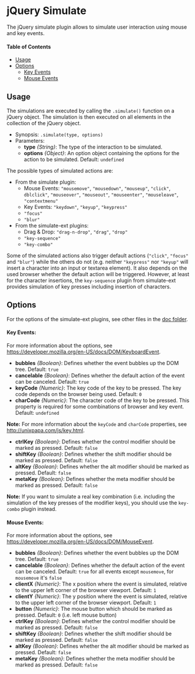 jQuery Simulate
===============

The jQuery simulate plugin allows to simulate user interaction using mouse and key events.

#### Table of Contents ####
- [Usage](#usage)
- [Options](#options)
	- [Key Events](#key-events)
	- [Mouse Events](#mouse-events)

Usage
-----
The simulations are executed by calling the `.simulate()` function on a jQuery object. The simulation
is then executed on all elements in the collection of the jQuery object.

- Synopsis: `.simulate(type, options)`
- Parameters:
	* __type__ _{String}_: The type of the interaction to be simulated.
	* __options__ _{Object}_: An option object containing the options for the action to be simulated.
		Default: `undefined`

The possible types of simulated actions are:

- From the simulate plugin:
	- Mouse Events: `"mousemove"`, `"mousedown"`, `"mouseup"`, `"click"`, `dblclick"`,
		`"mouseover"`, `"mouseout"`, `"mouseenter"`, `"mouseleave"`, `"contextmenu"`
	- Key Events: `"keydown"`, `"keyup"`, `"keypress"`
	- `"focus"`
	- `"blur"`
- From the simulate-ext plugins:
	- Drag & Drop: `"drag-n-drop"`, `"drag"`, `"drop"`
	- `"key-sequence"`
	- `"key-combo"`

Some of the simulated actions also trigger default actions (`"click"`, `"focus"` and `"blur"`) while
the others do not (e.g. neither `"keypress"` nor `"keyup"` will insert a character into an input or
textarea element). It also depends on the used browser whether the default action will be triggered.
However, at least for the character insertions, the `key-sequence` plugin from simulate-ext provides
simulation of key presses including insertion of characters. 

Options
-------
For the options of the simulate-ext plugins, see other files in the [doc folder](https://github.com/j-ulrich/jquery-simulate-ext/tree/master/doc).

#### Key Events: ####
For more information about the options, see https://developer.mozilla.org/en-US/docs/DOM/KeyboardEvent.
* __bubbles__ _{Boolean}_: Defines whether the event bubbles up the DOM tree. Default: `true`
* __cancelable__ _{Boolean}_: Defines whether the default action of the event can be canceled. Default: `true`
* __keyCode__ _{Numeric}_: The key code of the key to be pressed. The key code depends on the browser
	being used. Default: `0`
* __charCode__ _{Numeric}_: The character code of the key to be pressed. This property is required
	for some combinations of browser and key event. Default: `undefined`
	
__Note:__ For more information about the `keyCode` and `charCode` properties, see http://unixpapa.com/js/key.html.
	
* __ctrlKey__ _{Boolean}_: Defines whether the control modifier should be marked as pressed. Default: `false`
* __shiftKey__ _{Boolean}_: Defines whether the shift modifier should be marked as pressed. Default: `false`
* __altKey__ _{Boolean}_: Defines whether the alt modifier should be marked as pressed. Default: `false`
* __metaKey__ _{Boolean}_: Defines whether the meta modifier should be marked as pressed. Default: `false`

__Note:__ If you want to simulate a real key combination (i.e. including the simulation of the key presses
of the modifier keys), you should use the `key-combo` plugin instead.


#### Mouse Events: ####
For more information about the options, see https://developer.mozilla.org/en-US/docs/DOM/MouseEvent.
* __bubbles__ _{Boolean}_: Defines whether the event bubbles up the DOM tree. Default: `true`
* __cancelable__ _{Boolean}_: Defines whether the default action of the event can be canceled.
	Default: `true` for all events except `mousemove`, for `mousemove` it's `false`
* __clientX__ _{Numeric}_: The x position where the event is simulated, relative to the upper left corner
	of the browser viewport. Default: `1`
* __clientY__ _{Numeric}_: The y position where the event is simulated, relative to the upper left corner
	of the browser viewport. Default: `1`
* __button__ _{Numeric}_: The mouse button which should be marked as pressed. Default: `0` (i.e. left mouse button)
* __ctrlKey__ _{Boolean}_: Defines whether the control modifier should be marked as pressed. Default: `false`
* __shiftKey__ _{Boolean}_: Defines whether the shift modifier should be marked as pressed. Default: `false`
* __altKey__ _{Boolean}_: Defines whether the alt modifier should be marked as pressed. Default: `false`
* __metaKey__ _{Boolean}_: Defines whether the meta modifier should be marked as pressed. Default: `false`
	